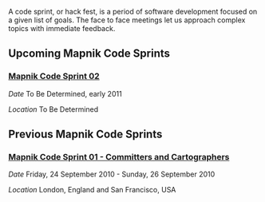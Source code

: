 <!-- Name: MapnikCodeSprint -->
<!-- Version: 3 -->
<!-- Last-Modified: 2010/09/27 10:46:59 -->
<!-- Author: rweait -->
A code sprint, or hack fest, is a period of software development
focused on a given list of goals.  The face to face meetings let 
us approach complex topics with immediate feedback.  

## Upcoming Mapnik Code Sprints

### [Mapnik Code Sprint 02](/wiki:MapnikCodeSprint/MCS02/)
*Date*   To Be Determined, early 2011

*Location*    To Be Determined

## Previous Mapnik Code Sprints

### [Mapnik Code Sprint 01 - Committers and Cartographers](/wiki:MapnikCodeSprint/MCS01/)

*Date*   Friday, 24 September 2010 - Sunday, 26 September 2010 

*Location*   London, England and San Francisco, USA
